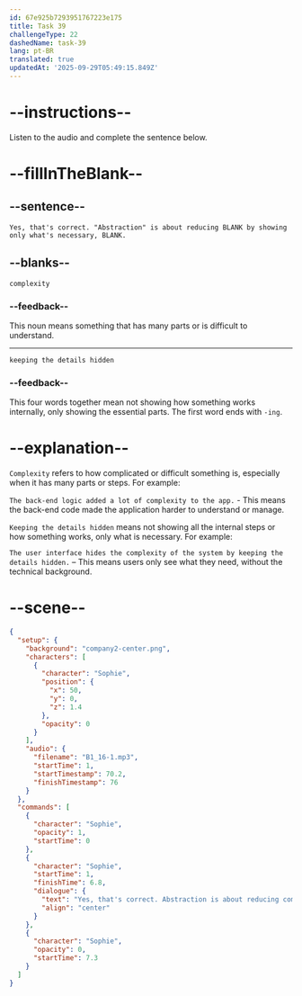 ```yaml
---
id: 67e925b7293951767223e175
title: Task 39
challengeType: 22
dashedName: task-39
lang: pt-BR
translated: true
updatedAt: '2025-09-29T05:49:15.849Z'
---
```


<!-- (Audio) Sophie: Yes, that's correct. "Abstraction" is about reducing complexity by showing only what's necessary, keeping the details hidden. -->

# --instructions--

Listen to the audio and complete the sentence below.

# --fillInTheBlank--

## --sentence--

`Yes, that's correct. "Abstraction" is about reducing BLANK by showing only what's necessary, BLANK.`

## --blanks--

`complexity`

### --feedback--

This noun means something that has many parts or is difficult to understand.

---

`keeping the details hidden`

### --feedback--

This four words together mean not showing how something works internally, only showing the essential parts. The first word ends with `-ing`.

# --explanation--

`Complexity` refers to how complicated or difficult something is, especially when it has many parts or steps. For example:

`The back-end logic added a lot of complexity to the app.` - This means the back-end code made the application harder to understand or manage.

`Keeping the details hidden` means not showing all the internal steps or how something works, only what is necessary. For example:

`The user interface hides the complexity of the system by keeping the details hidden.` – This means users only see what they need, without the technical background.

# --scene--

```json
{
  "setup": {
    "background": "company2-center.png",
    "characters": [
      {
        "character": "Sophie",
        "position": {
          "x": 50,
          "y": 0,
          "z": 1.4
        },
        "opacity": 0
      }
    ],
    "audio": {
      "filename": "B1_16-1.mp3",
      "startTime": 1,
      "startTimestamp": 70.2,
      "finishTimestamp": 76
    }
  },
  "commands": [
    {
      "character": "Sophie",
      "opacity": 1,
      "startTime": 0
    },
    {
      "character": "Sophie",
      "startTime": 1,
      "finishTime": 6.8,
      "dialogue": {
        "text": "Yes, that's correct. Abstraction is about reducing complexity by showing only what's necessary, keeping the details hidden.",
        "align": "center"
      }
    },
    {
      "character": "Sophie",
      "opacity": 0,
      "startTime": 7.3
    }
  ]
}
```
